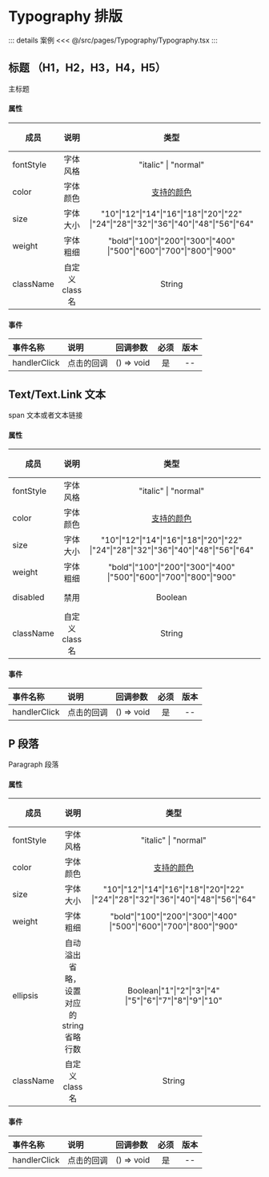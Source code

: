 # Typography 排版

::: details 案例
<<< @/src/pages/Typography/Typography.tsx
:::

## 标题 （H1，H2，H3，H4，H5）

主标题

#### 属性

| 成员      |      说明       |                                             类型                                              | 必须 | 默认值  | 版本 |
| --------- | :-------------: | :-------------------------------------------------------------------------------------------: | ---- | ------- | ---- |
| fontStyle |    字体风格     |                                     "italic" \| "normal"                                      | 否   | normal  | --   |
| color     |    字体颜色     |                                [支持的颜色](../README.md#颜色)                                | 否   | "black" | --   |
| size      |    字体大小     | "10"\|"12"\|"14"\|"16"\|"18"\|"20"\|"22"<br/>\|"24"\|"28"\|"32"\|"36"\|"40"\|"48"\|"56"\|"64" | 否   | --      | --   |
| weight    |    字体粗细     |          "bold"\|"100"\|"200"\|"300"\|"400"<br/>\|"500"\|"600"\|"700"\|"800"\|"900"           | 否   | --      | --   |
| className | 自定义 class 名 |                                            String                                             | 否   | --      | --   |

#### 事件

| 事件名称     | 说明       | 回调参数   | 必须 | 版本 |
| :----------- | :--------- | :--------- | :--: | :--: |
| handlerClick | 点击的回调 | () => void |  是  |  --  |

## Text/Text.Link 文本

span 文本或者文本链接

#### 属性

| 成员      |      说明       |                                             类型                                              | 必须 | 默认值  | 版本 |
| --------- | :-------------: | :-------------------------------------------------------------------------------------------: | ---- | ------- | ---- |
| fontStyle |    字体风格     |                                     "italic" \| "normal"                                      | 否   | normal  | --   |
| color     |    字体颜色     |                                [支持的颜色](../README.md#颜色)                                | 否   | "black" | --   |
| size      |    字体大小     | "10"\|"12"\|"14"\|"16"\|"18"\|"20"\|"22"<br/>\|"24"\|"28"\|"32"\|"36"\|"40"\|"48"\|"56"\|"64" | 否   | --      | --   |
| weight    |    字体粗细     |          "bold"\|"100"\|"200"\|"300"\|"400"<br/>\|"500"\|"600"\|"700"\|"800"\|"900"           | 否   | --      | --   |
| disabled  |      禁用       |                                            Boolean                                            | 否   | false   | --   |
| className | 自定义 class 名 |                                            String                                             | 否   | --      | --   |

#### 事件

| 事件名称     | 说明       | 回调参数   | 必须 | 版本 |
| :----------- | :--------- | :--------- | :--: | :--: |
| handlerClick | 点击的回调 | () => void |  是  |  --  |

## P 段落

Paragraph 段落

#### 属性

| 成员      |                   说明                   |                                             类型                                              | 必须 | 默认值  | 版本 |
| --------- | :--------------------------------------: | :-------------------------------------------------------------------------------------------: | ---- | ------- | ---- |
| fontStyle |                 字体风格                 |                                     "italic" \| "normal"                                      | 否   | normal  | --   |
| color     |                 字体颜色                 |                                [支持的颜色](../README.md#颜色)                                | 否   | "black" | --   |
| size      |                 字体大小                 | "10"\|"12"\|"14"\|"16"\|"18"\|"20"\|"22"<br/>\|"24"\|"28"\|"32"\|"36"\|"40"\|"48"\|"56"\|"64" | 否   | --      | --   |
| weight    |                 字体粗细                 |          "bold"\|"100"\|"200"\|"300"\|"400"<br/>\|"500"\|"600"\|"700"\|"800"\|"900"           | 否   | --      | --   |
| ellipsis  | 自动溢出省略，设置对应的 string 省略行数 |                Boolean\|"1"\|"2"\|"3"\|"4"<br/>\|"5"\|"6"\|"7"\|"8"\|"9"\|"10"                | 否   | false   | --   |
| className |             自定义 class 名              |                                            String                                             | 否   | --      | --   |

#### 事件

| 事件名称     | 说明       | 回调参数   | 必须 | 版本 |
| :----------- | :--------- | :--------- | :--: | :--: |
| handlerClick | 点击的回调 | () => void |  是  |  --  |
